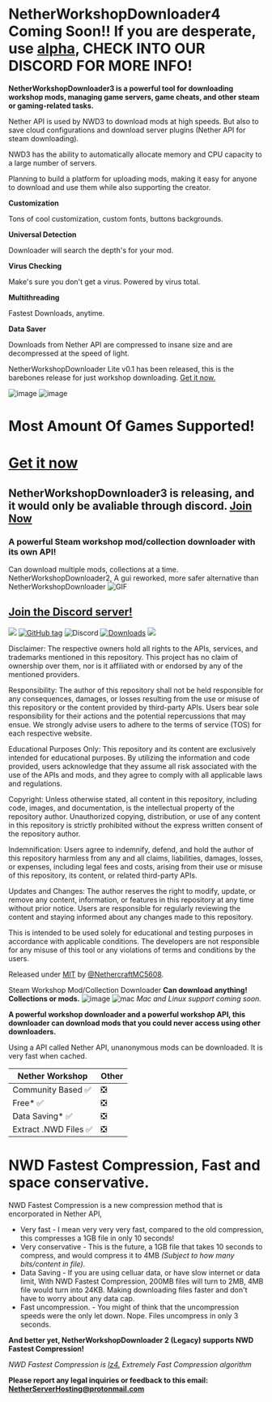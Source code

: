 # NetherWorkshopDownloader4 Coming Soon!! If you are desperate, use [alpha](https://github.com/NethercraftMC5608/NetherWorkshopDownloader/wiki/NetherWorkshopDownloader-Dameon-4-Alpha), CHECK INTO OUR DISCORD FOR MORE INFO!
**NetherWorkshopDownloader3 is a powerful tool for downloading workshop mods, managing game servers, game cheats, and other steam or gaming-related tasks.**

Nether API is used by NWD3 to download mods at high speeds. But also to save cloud configurations and download server plugins (Nether API for steam downloading).

NWD3 has the ability to automatically allocate memory and CPU capacity to a large number of servers. 

Planning to build a platform for uploading mods, making it easy for anyone to download and use them while also supporting the creator.

**Customization**

Tons of cool customization, custom fonts, buttons backgrounds.

**Universal Detection**

Downloader will search the depth's for your mod.

**Virus Checking**

Make's sure you don't get a virus. Powered by virus total.

**Multithreading**

Fastest Downloads, anytime.

**Data Saver**

Downloads from Nether API are compressed to insane size and are decompressed at the speed of light.

NetherWorkshopDownloader Lite v0.1 has been released, this is the barebones release for just workshop downloading. [Get it now.](https://github.com/NethercraftMC5608/NetherWorkshopDownloader/releases/)

![image](https://github.com/NethercraftMC5608/NetherWorkshopDownloader/assets/89841173/7219ab76-8e2c-4e63-8cd9-e1453be31c9c)
![image](https://github.com/NethercraftMC5608/NetherWorkshopDownloader/assets/89841173/92dabd07-dd20-48c3-afec-dbf79bdc28ee)

# Most Amount Of Games Supported!
# [Get it now](https://github.com/NethercraftMC5608/NetherWorkshopDownloader/releases/) 
## NetherWorkshopDownloader3 is releasing, and it would only be avaliable through discord. [Join Now](https://discord.gg/bs9TMxMJk9)
### A powerful Steam workshop mod/collection downloader with its own API!
Can download multiple mods, collections at a time.
NetherWorkshopDownloader2, A gui reworked, more safer alternative than NetherWorkshopDownloader
![GIF](https://user-images.githubusercontent.com/89841173/206400903-8652cf95-aaf2-40b9-a6f9-710e8ace3878.gif)

## [Join the Discord server!](https://discord.gg/bs9TMxMJk9)

<a href="https://github.com/NethercraftMC5608/NetherWorkshopDownloader/wiki/Donate!"><img src="https://img.shields.io/static/v1?label=Donate&message=Support%20Me!&color=red&style=for-the-badge"></a>
[![GitHub tag](https://img.shields.io/github/tag/NethercraftMC5608/NethersWorkshopDownloader?include_prereleases=&sort=semver&color=blue)](https://github.com/NethercraftMC5608/NethersWorkshopDownloader/releases/)
![Discord](https://img.shields.io/discord/1023539576821780481?label=Discord&style=flat-square)
[![Downloads](https://img.shields.io/github/downloads/NethercraftMC5608/NethersWorkshopDownloader/total?style=flat-square)](#downloads)
<a href="https://github.com/NethercraftMC5608/NethersWorkshopDownloader/wiki"><img src="https://img.shields.io/badge/View%20the%20Documentation-%20-blue?style=flat-square&link=https://github.com/NethercraftMC5608/NethersWorkshopDownloader/wiki"></a>

Disclaimer: The respective owners hold all rights to the APIs, services, and trademarks mentioned in this repository. This project has no claim of ownership over them, nor is it affiliated with or endorsed by any of the mentioned providers.

Responsibility: The author of this repository shall not be held responsible for any consequences, damages, or losses resulting from the use or misuse of this repository or the content provided by third-party APIs. Users bear sole responsibility for their actions and the potential repercussions that may ensue. We strongly advise users to adhere to the terms of service (TOS) for each respective website.

Educational Purposes Only: This repository and its content are exclusively intended for educational purposes. By utilizing the information and code provided, users acknowledge that they assume all risk associated with the use of the APIs and mods, and they agree to comply with all applicable laws and regulations.

Copyright: Unless otherwise stated, all content in this repository, including code, images, and documentation, is the intellectual property of the repository author. Unauthorized copying, distribution, or use of any content in this repository is strictly prohibited without the express written consent of the repository author.

Indemnification: Users agree to indemnify, defend, and hold the author of this repository harmless from any and all claims, liabilities, damages, losses, or expenses, including legal fees and costs, arising from their use or misuse of this repository, its content, or related third-party APIs.

Updates and Changes: The author reserves the right to modify, update, or remove any content, information, or features in this repository at any time without prior notice. Users are responsible for regularly reviewing the content and staying informed about any changes made to this repository.

This is intended to be used solely for educational and testing purposes in accordance with applicable conditions. The developers are not responsible for any misuse of this tool or any violations of terms and conditions by the users.

Released under [MIT](/LICENSE) by [@NethercraftMC5608](https://github.com/NethercraftMC5608).

Steam Workshop Mod/Collection Downloader
**Can download anything! Collections or mods.**
![image](https://user-images.githubusercontent.com/89841173/192072130-d5054f63-6c33-4971-b8fe-9b5930a6b802.png)
![mac](https://user-images.githubusercontent.com/89841173/206421645-7907cb07-ddf5-4ff4-84f4-6b293b3d7d59.png)
_Mac and Linux support coming soon._


**A powerful workshop downloader and a powerful workshop API, this downloader can download mods that you could never access using other downloaders.**

Using a API called Nether API, unanonymous mods can be downloaded. It is very fast when cached.

| Nether Workshop  | Other |
| ------------- | ------------- |
| Community Based ✅  | ❎|
| Free* ✅ | ❎|
| Data Saving* ✅ | ❎|
| Extract .NWD Files ✅ | ❎|

# NWD Fastest Compression, Fast and space conservative.
NWD Fastest Compression is a new compression method that is encorporated in Nether API,

- Very fast -
I mean very very very fast, compared to the old compression, this compresses a 1GB file in only 10 seconds!
- Very conservative  -
This is the future, a 1GB file that takes 10 seconds to compress, and would compress it to 4MB *(Subject to how many bits/content in file)*.
- Data Saving -
If you are using celluar data, or have slow internet or data limit, With NWD Fastest Compression, 200MB files will turn to 2MB, 4MB file would turn into 24KB. Making downloading files faster and don't have to worry about any data cap.
- Fast uncompression. -
You might of think that the uncompression speeds were the only let down. Nope. Files uncompress in only 3 seconds.

**And better yet, NetherWorkshopDownloader 2 (Legacy) supports NWD Fastest Compression!**

_NWD Fastest Compression is [lz4.](https://github.com/lz4/lz4) Extremely Fast Compression algorithm_

**Please report any legal inquiries or feedback to this email: NetherServerHosting@protonmail.com**

